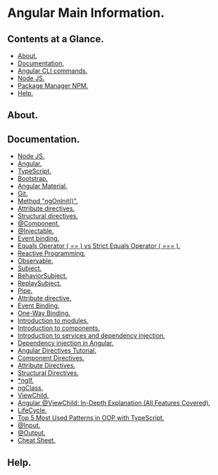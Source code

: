 # Angular Main Information.





## Contents at a Glance.
* [About.](#about)
* [Documentation.](#documentation)
* [Angular CLI commands.](angular-cli-commands.md)
* [Node JS.](https://github.com/Programming-Training-And-Practice/node-js-main-information)
* [Package Manager NPM.](https://github.com/Programming-Training-And-Practice/package-manager-npm-main-information)
* [Help.](#help)





## About.





## Documentation.
* [Node JS.](https://nodejs.org/en/docs/)
* [Angular.](https://angular.io/docs)
* [TypeScript.](https://www.typescriptlang.org/docs/home.html)
* [Bootstrap.](https://getbootstrap.com/docs/4.4/getting-started/introduction/)
* [Angular Material.](https://material.angular.io/)
* [Git.](https://git-scm.com/doc)
* [Method "ngOnInit()".]()
* [Attribute directives.](https://angular.io/guide/attribute-directives)
* [Structural directives.](https://angular.io/guide/structural-directives)
* [@Component.]()
* [@Injectable.]()
* [Event binding.](https://angular.io/guide/user-input)
* [Equals Operator ( == ) vs Strict Equals Operator ( === ).](https://howtodoinjava.com/typescript/equals-vs-strict-equals/)
* [Reactive Programming.](https://rxjs.dev/)
* [Observable.]()
* [Subject.]()
* [BehaviorSubject.]()
* [ReplaySubject.]()
* [Pipe.](https://angular.io/guide/pipes)
* [Attribute directive.]()
* [Event Binding.]()
* [One-Way Binding.]()
* [Introduction to modules.](https://angular.io/guide/architecture-modules)
* [Introduction to components.](https://angular.io/guide/architecture-components)
* [Introduction to services and dependency injection.](https://angular.io/guide/architecture-services)
* [Dependency injection in Angular.](https://angular.io/guide/dependency-injection)
* [Angular Directives Tutorial.](https://dzone.com/articles/angular-directives-1)
* [Component Directives.]()
* [Attribute Directives.]()
* [Structural Directives.]()
* [*ngIf.](https://angular.io/api/common/NgIf)
* [ngClass.](https://angular.io/api/common/NgClass)
* [ViewChild.](https://angular.io/api/core/ViewChild)
* [Angular @ViewChild: In-Depth Explanation (All Features Covered).](https://blog.angular-university.io/angular-viewchild/)
* [LifeCycle.](https://angular.io/guide/lifecycle-hooks)
* [Top 5 Most Used Patterns in OOP with TypeScript.](https://www.netguru.com/codestories/top-5-most-used-patterns-in-oop-with-typescript)
* [@Input.](https://angular.io/guide/template-syntax#input-and-output-properties)
* [@Output.](https://angular.io/guide/template-syntax#input-and-output-properties)
* [Cheat Sheet.](https://angular.io/guide/cheatsheet)





## Help.
